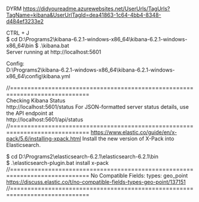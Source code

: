 DYRM
https://didyoureadme.azurewebsites.net/UserUrls/TagUrls?TagName=kibana&UserUrlTagId=dea41863-1c64-4bb4-8348-d484ef3233e2

CTRL + J  
$ cd D:\Programs2\kibana-6.2.1-windows-x86_64\kibana-6.2.1-windows-x86_64\bin
$ .\kibana.bat  
Server running at http://localhost:5601

Config:  
D:\Programs2\kibana-6.2.1-windows-x86_64\kibana-6.2.1-windows-x86_64\config\kibana.yml

//=============================================================================  
Checking Kibana Status  
http://localhost:5601/status
For JSON-formatted server status details, use the API endpoint at  
http://localhost:5601/api/status  
//=============================================================================
https://www.elastic.co/guide/en/x-pack/5.6/installing-xpack.html
Install the new version of X-Pack into Elasticsearch.

$ cd D:\Programs2\elasticsearch-6.2.1\elasticsearch-6.2.1\bin\
$ .\elasticsearch-plugin.bat install x-pack
//=============================================================================
No Compatible Fields: types: geo_point
https://discuss.elastic.co/t/no-compatible-fields-types-geo-point/137151
//=============================================================================
